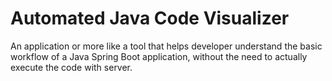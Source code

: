 # Automated Java Code Visualizer

An application or more like a tool that helps developer understand the basic workflow of a Java Spring Boot application, without the need to actually execute the code with server.
